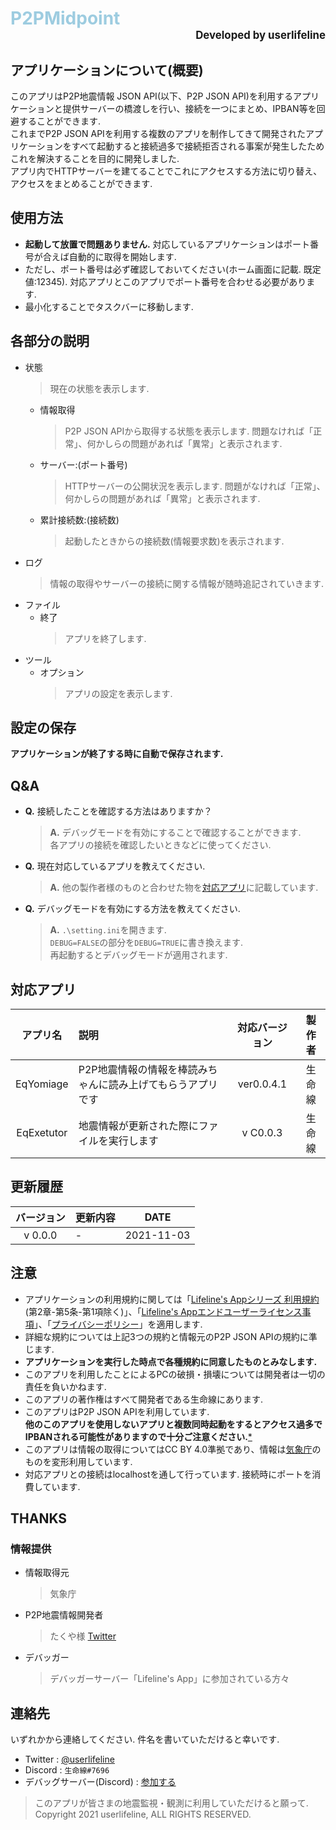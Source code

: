 # <span style="color:#9DCCE0;">P2PMidpoint</span><span style="font-size: 60%;"><div style="text-align: right;">Developed by userlifeline</div></span>

## アプリケーションについて(概要)

このアプリはP2P地震情報 JSON API(以下、P2P JSON API)を利用するアプリケーションと提供サーバーの橋渡しを行い、接続を一つにまとめ、IPBAN等を回避することができます.  
これまでP2P JSON APIを利用する複数のアプリを制作してきて開発されたアプリケーションをすべて起動すると接続過多で接続拒否される事案が発生したためこれを解決することを目的に開発しました.  
アプリ内でHTTPサーバーを建てることでこれにアクセスする方法に切り替え、アクセスをまとめることができます.

## 使用方法

- __起動して放置で問題ありません.__ 対応しているアプリケーションはポート番号が合えば自動的に取得を開始します.
- ただし、ポート番号は必ず確認しておいてください(ホーム画面に記載. 既定値:12345). 対応アプリとこのアプリでポート番号を合わせる必要があります.
- 最小化することでタスクバーに移動します.

## 各部分の説明

- 状態
  > 現在の状態を表示します.
  - 情報取得
    > P2P JSON APIから取得する状態を表示します. 問題なければ「正常」、何かしらの問題があれば「異常」と表示されます.
  - サーバー:(ポート番号)
    > HTTPサーバーの公開状況を表示します. 問題がなければ「正常」、何かしらの問題があれば「異常」と表示されます.
  - 累計接続数:(接続数)
    > 起動したときからの接続数(情報要求数)を表示されます.
- ログ
  > 情報の取得やサーバーの接続に関する情報が随時追記されていきます.
- ファイル
  - 終了
    > アプリを終了します.
- ツール
  - オプション
    > アプリの設定を表示します.

## 設定の保存

__アプリケーションが終了する時に自動で保存されます.__

## Q&A

- __Q.__ 接続したことを確認する方法はありますか？
  > __A.__ デバッグモードを有効にすることで確認することができます.  
    各アプリの接続を確認したいときなどに使ってください.

- __Q.__ 現在対応しているアプリを教えてください.
  > __A.__ 他の製作者様のものと合わせた物を[対応アプリ](#対応アプリ)に記載しています.

- __Q.__ デバッグモードを有効にする方法を教えてください.
  > __A.__ `.\setting.ini`を開きます.  
  `DEBUG=FALSE`の部分を`DEBUG=TRUE`に書き換えます.  
  再起動するとデバッグモードが適用されます.

## 対応アプリ

|アプリ名|説明|対応バージョン|製作者|
|:-:|:--|:-:|:-:|
|EqYomiage|P2P地震情報の情報を棒読みちゃんに読み上げてもらうアプリです|ver0.0.4.1|生命線|
|EqExetutor|地震情報が更新された際にファイルを実行します|v C0.0.3|生命線|

## 更新履歴

|バージョン|更新内容|DATE|
|:-:|:--|:-:|
|v 0.0.0|-|2021-11-03|

## 注意

- アプリケーションの利用規約に関しては「[Lifeline's Appシリーズ 利用規約](https://sites.google.com/view/lifelines-rules/lifelines-app%E3%82%B7%E3%83%AA%E3%83%BC%E3%82%BA-%E5%88%A9%E7%94%A8%E8%A6%8F%E7%B4%84)(第2章-第5条-第1項除く)」、「[Lifeline's Appエンドユーザーライセンス事項](https://sites.google.com/view/lifelines-rules/lifelines-app%E3%82%A8%E3%83%B3%E3%83%89%E3%83%A6%E3%83%BC%E3%82%B6%E3%83%BC%E3%83%A9%E3%82%A4%E3%82%BB%E3%83%B3%E3%82%B9%E4%BA%8B%E9%A0%85)」、「[プライバシーポリシー](https://sites.google.com/view/lifelines-rules/%E3%83%97%E3%83%A9%E3%82%A4%E3%83%90%E3%82%B7%E3%83%BC%E3%83%9D%E3%83%AA%E3%82%B7%E3%83%BC)」を適用します.
- 詳細な規約については上記3つの規約と情報元のP2P JSON APIの規約に準じます.
- __アプリケーションを実行した時点で各種規約に同意したものとみなします.__
- このアプリを利用したことによるPCの破損・損壊については開発者は一切の責任を負いかねます.
- このアプリの著作権はすべて開発者である生命線にあります.
- このアプリはP2P JSON APIを利用しています.  
  __他のこのアプリを使用しないアプリと複数同時起動をするとアクセス過多でIPBANされる可能性がありますので十分ご注意ください.__[*](https://github.com/p2pquake/epsp-specifications/blob/master/json-api-v1.md#%E8%A3%9C%E8%B6%B3%E4%BA%8B%E9%A0%85)
- このアプリは情報の取得についてはCC BY 4.0準拠であり、情報は[気象庁](https://www.jma.go.jp)のものを変形利用しています.
- 対応アプリとの接続はlocalhostを通して行っています. 接続時にポートを消費しています.

## THANKS

### 情報提供

- 情報取得元
  > 気象庁
- P2P地震情報開発者
  > たくや様 [Twitter](https://twitter.com/p2pquake_takuya)
- デバッガー
  > デバッガーサーバー「Lifeline's App」に参加されている方々

## 連絡先

いずれかから連絡してください. 件名を書いていただけると幸いです.

- Twitter : [@userlifeline](https://twitter.com/userlifeline)
- Discord : ``生命線#7696``
- デバッグサーバー(Discord) : [参加する](https://discord.gg/EEvB7YquPx)

> このアプリが皆さまの地震監視・観測に利用していただけると願って.  
Copyright 2021 userlifeline, ALL RIGHTS RESERVED.
